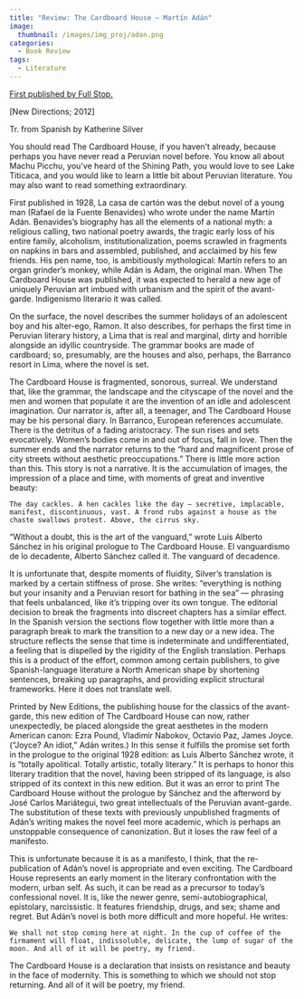 ```yaml
---
title: "Review: The Cardboard House – Martín Adán"
image: 
  thumbnail: /images/img_proj/adan.png
categories:
  - Book Review
tags:
  - Literature
---
```

[First published by Full Stop.](https://www.full-stop.net/2012/11/21/reviews/hannah-alpert-abrams/the-cardboard-house-martin-adan/)

[New Directions; 2012]

Tr. from Spanish by Katherine Silver

You should read The Cardboard House, if you haven’t already, because perhaps you have never read a Peruvian novel before. You know all about Machu Picchu, you’ve heard of the Shining Path, you would love to see Lake Titicaca, and you would like to learn a little bit about Peruvian literature. You may also want to read something extraordinary.

First published in 1928, La casa de cartón was the debut novel of a young man (Rafael de la Fuente Benavides) who wrote under the name Martín Adán. Benavides’s biography has all the elements of a national myth: a religious calling, two national poetry awards, the tragic early loss of his entire family, alcoholism, institutionalization, poems scrawled in fragments on napkins in bars and assembled, published, and acclaimed by his few friends. His pen name, too, is ambitiously mythological: Martín refers to an organ grinder’s monkey, while Adán is Adam, the original man. When The Cardboard House was published, it was expected to herald a new age of uniquely Peruvian art imbued with urbanism and the spirit of the avant-garde. Indigenismo literario it was called.

On the surface, the novel describes the summer holidays of an adolescent boy and his alter-ego, Ramon. It also describes, for perhaps the first time in Peruvian literary history, a Lima that is real and marginal, dirty and horrible alongside an idyllic countryside. The grammar books are made of cardboard; so, presumably, are the houses and also, perhaps, the Barranco resort in Lima, where the novel is set.

The Cardboard House is fragmented, sonorous, surreal. We understand that, like the grammar, the landscape and the cityscape of the novel and the men and women that populate it are the invention of an idle and adolescent imagination. Our narrator is, after all, a teenager, and The Cardboard House may be his personal diary. In Barranco, European references accumulate. There is the detritus of a fading aristocracy. The sun rises and sets evocatively. Women’s bodies come in and out of focus, fall in love. Then the summer ends and the narrator returns to the “hard and magnificent prose of city streets without aesthetic preoccupations.” There is little more action than this. This story is not a narrative. It is the accumulation of images, the impression of a place and time, with moments of great and inventive beauty:

    The day cackles. A hen cackles like the day — secretive, implacable, manifest, discontinuous, vast. A frond rubs against a house as the chaste swallows protest. Above, the cirrus sky.

“Without a doubt, this is the art of the vanguard,” wrote Luis Alberto Sánchez in his original prologue to The Cardboard House. El vanguardismo de lo decadente, Alberto Sánchez called it. The vanguard of decadence. 

It is unfortunate that, despite moments of fluidity, Silver’s translation is marked by a certain stiffness of prose. She writes: “everything is nothing but your insanity and a Peruvian resort for bathing in the sea” — phrasing that feels unbalanced, like it’s tripping over its own tongue. The editorial decision to break the fragments into discreet chapters has a similar effect. In the Spanish version the sections flow together with little more than a paragraph break to mark the transition to a new day or a new idea. The structure reflects the sense that time is indeterminate and undifferentiated, a feeling that is dispelled by the rigidity of the English translation. Perhaps this is a product of the effort, common among certain publishers, to give Spanish-language literature a North American shape by shortening sentences, breaking up paragraphs, and providing explicit structural frameworks. Here it does not translate well.

Printed by New Editions, the publishing house for the classics of the avant-garde, this new edition of The Cardboard House can now, rather unexpectedly, be placed alongside the great aesthetes in the modern American canon: Ezra Pound, Vladimir Nabokov, Octavio Paz, James Joyce. (“Joyce? An idiot,” Adán writes.) In this sense it fulfills the promise set forth in the prologue to the original 1928 edition: as Luis Alberto Sánchez wrote, it is “totally apolitical. Totally artistic, totally literary.” It is perhaps to honor this literary tradition that the novel, having been stripped of its language, is also stripped of its context in this new edition. But it was an error to print The Cardboard House without the prologue by Sánchez and the afterword by José Carlos Mariátegui, two great intellectuals of the Peruvian avant-garde. The substitution of these texts with previously unpublished fragments of Adán’s writing makes the novel feel more academic, which is perhaps an unstoppable consequence of canonization. But it loses the raw feel of a manifesto.

This is unfortunate because it is as a manifesto, I think, that the re-publication of Adán’s novel is appropriate and even exciting. The Cardboard House represents an early moment in the literary confrontation with the modern, urban self. As such, it can be read as a precursor to today’s confessional novel. It is, like the newer genre, semi-autobiographical, epistolary, narcissistic. It features friendship, drugs, and sex; shame and regret. But Adán’s novel is both more difficult and more hopeful. He writes:

    We shall not stop coming here at night. In the cup of coffee of the firmament will float, indissoluble, delicate, the lump of sugar of the moon. And all of it will be poetry, my friend.

The Cardboard House is a declaration that insists on resistance and beauty in the face of modernity. This is something to which we should not stop returning. And all of it will be poetry, my friend.